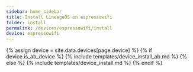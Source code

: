 ```yaml
---
sidebar: home_sidebar
title: Install LineageOS on espressowifi
folder: install
permalink: /devices/espressowifi/install
device: espressowifi
---
```

{% assign device = site.data.devices[page.device] %}
{% if device.is_ab_device %}
{% include templates/device_install_ab.md %}
{% else %}
{% include templates/device_install.md %}
{% endif %}
